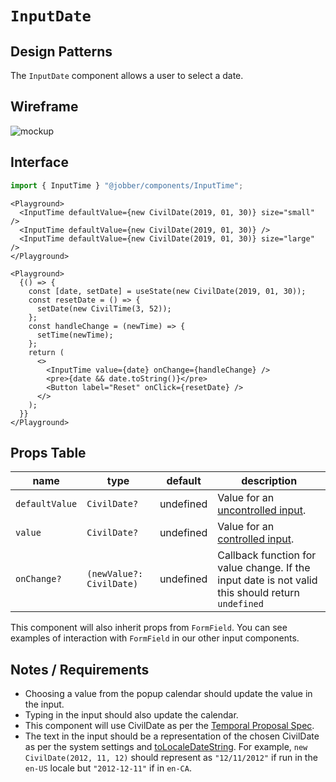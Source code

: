 # `InputDate`

## Design Patterns

The `InputDate` component allows a user to select a date.

## Wireframe

![mockup](https://d.pr/i/Eiq4KZ.png)

## Interface

```ts
import { InputTime } "@jobber/components/InputTime";
```

```tsx
<Playground>
  <InputTime defaultValue={new CivilDate(2019, 01, 30)} size="small" />
  <InputTime defaultValue={new CivilDate(2019, 01, 30)} />
  <InputTime defaultValue={new CivilDate(2019, 01, 30)} size="large" />
</Playground>
```

```tsx
<Playground>
  {() => {
    const [date, setDate] = useState(new CivilDate(2019, 01, 30));
    const resetDate = () => {
      setDate(new CivilTime(3, 52));
    };
    const handleChange = (newTime) => {
      setTime(newTime);
    };
    return (
      <>
        <InputTime value={date} onChange={handleChange} />
        <pre>{date && date.toString()}</pre>
        <Button label="Reset" onClick={resetDate} />
      </>
    );
  }}
</Playground>
```

## Props Table

| name           | type                     | default   | description                                                                                       |
| -------------- | ------------------------ | --------- | ------------------------------------------------------------------------------------------------- |
| `defaultValue` | `CivilDate?`             | undefined | Value for an [uncontrolled input](https://reactjs.org/docs/uncontrolled-components.html).         |
| `value`        | `CivilDate?`             | undefined | Value for an [controlled input](https://reactjs.org/docs/forms.html#controlled-components).       |
| `onChange?`    | `(newValue?: CivilDate)` | undefined | Callback function for value change. If the input date is not valid this should return `undefined` |

This component will also inherit props from `FormField`. You can see examples of
interaction with `FormField` in our other input components.

## Notes / Requirements

- Choosing a value from the popup calendar should update the value in the input.
- Typing in the input should also update the calendar.
- This component will use CivilDate as per the
  [Temporal Proposal Spec](https://github.com/tc39/proposal-temporal/blob/master/objects.md#civildate-).
- The text in the input should be a representation of the chosen CivilDate as
  per the system settings and
  [toLocaleDateString](https://developer.mozilla.org/en-US/docs/Web/JavaScript/Reference/Global_Objects/Date/toLocaleDateString).
  For example, `new CivilDate(2012, 11, 12)` should represent as `"12/11/2012"`
  if run in the `en-US` locale but `"2012-12-11"` if in `en-CA`.
